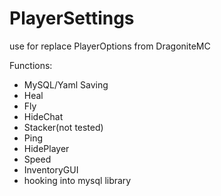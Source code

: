 # PlayerSettings

use for replace PlayerOptions from DragoniteMC

Functions:
- MySQL/Yaml Saving
- Heal
- Fly
- HideChat
- Stacker(not tested)
- Ping
- HidePlayer
- Speed
- InventoryGUI
- hooking into mysql library

